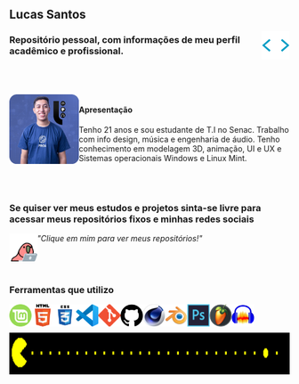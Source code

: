 ## Lucas Santos
<img align="right" width="50" height="50" src=".\img\htmltags.gif">

### Repositório pessoal, com informações de meu perfil acadêmico e profissional.
<br><br><br>
<img align="left" width="125" height="125" src=".\img\lucas.png">

#### Apresentação 

<p>Tenho 21 anos e sou estudante de T.I no Senac. Trabalho com info design, música e engenharia de áudio. 
Tenho conhecimento em modelagem 3D, animação, UI e UX e Sistemas operacionais Windows e Linux Mint.
</p>
<br><br>

### Se quiser ver meus estudos e projetos sinta-se livre para acessar meus repositórios fixos e minhas redes sociais
<a href="https://github.com/Lucas-Santos-Da-Silva?tab=repositories"><img align="left" width="50" height="50" src=".\img\parrot.gif"></a>
<i >"Clique em mim para ver meus repositórios!"</i>
<br><br>
<br><br>

### Ferramentas que utilizo
<img align="left" width="40" height="40" src=".\img\linuxmint.png">
<img align="left" width="40" height="40" src=".\img\html5.png">
<img align="left" width="40" height="40" src=".\img\css3.png">
<img align="left" width="40" height="40" src=".\img\vscode.png">
<img align="left" width="40" height="40" src=".\img\git.png">
<img align="left" width="40" height="40" src=".\img\github.png">
<img align="left" width="40" height="40" src=".\img\Cinema4d.png">
<img align="left" width="40" height="40" src=".\img\blender.png">
<img align="left" width="40" height="40" src=".\img\ps.png">
<img align="left" width="40" height="40" src=".\img\flstudio.png">
<img align="left" width="40" height="40" src=".\img\audacity.png">
<br><br><br>
<img align="center" width="1000" height="75" src=".\img\pacman.gif">
